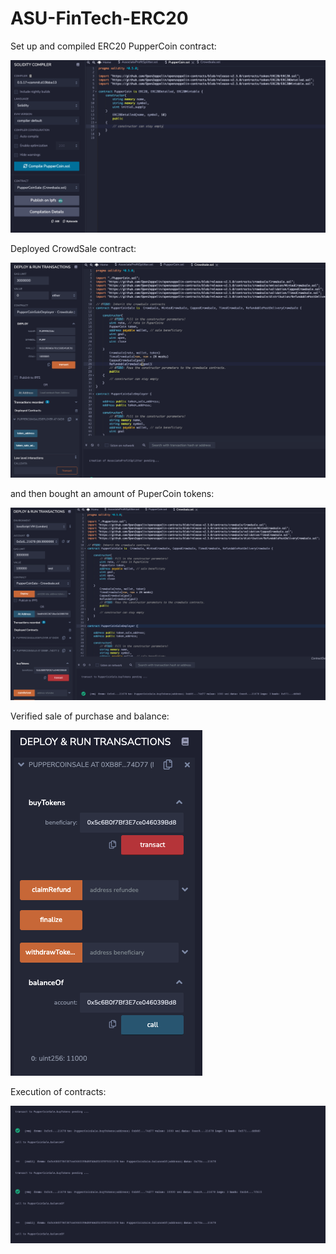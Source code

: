 # ASU-FinTech-ERC20
Set up and compiled ERC20 PupperCoin contract:

![image](https://github.com/sr2151/ASU-FinTech-ERC20/blob/main/Screenshots/Compiled_PupperCoin.png)

Deployed CrowdSale contract:

![image](https://github.com/sr2151/ASU-FinTech-ERC20/blob/main/Screenshots/Deploy_PupperCoinSaleDeployer.png)

and then bought an amount of PuperCoin tokens:

![image](https://github.com/sr2151/ASU-FinTech-ERC20/blob/main/Screenshots/buyTokens_PupperCoinSale.png)

Verified sale of purchase and balance:

![image](https://github.com/sr2151/ASU-FinTech-ERC20/blob/main/Screenshots/balanceOf_PupperCoinSale.png)

Execution of contracts:

![image](https://github.com/sr2151/ASU-FinTech-ERC20/blob/main/Screenshots/Execution_PuperCoinSale.png)
